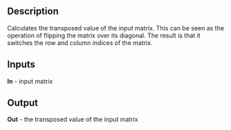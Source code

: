 ## Description
Calculates the transposed value of the input matrix. This can be seen as the operation of flipping the matrix over its diagonal. The result is that it switches the row and column indices of the matrix.

## Inputs
**In** - input matrix

## Output
**Out** - the transposed value of the input matrix